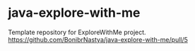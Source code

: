 # java-explore-with-me
Template repository for ExploreWithMe project.
https://github.com/BonibrNastya/java-explore-with-me/pull/5
